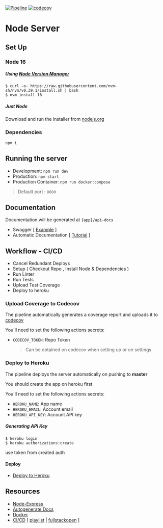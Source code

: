 [![Pipeline](https://github.com/taller2-grupo5-rostov-1c2022/NodeServer/actions/workflows/pipeline.yml/badge.svg)](https://github.com/taller2-grupo5-rostov-1c2022/NodeServer/actions/workflows/pipeline.yml) [![codecov](https://codecov.io/gh/taller2-grupo5-rostov-1c2022/NodeServer/branch/master/graph/badge.svg?token=5KKSSYYSZV)](https://codecov.io/gh/taller2-grupo5-rostov-1c2022/NodeServer)

# Node Server

## Set Up

### Node 16

##### Using [Node Version Manager](https://github.com/nvm-sh/nvm)

```
$ curl -o- https://raw.githubusercontent.com/nvm-sh/nvm/v0.39.1/install.sh | bash
$ nvm install 16
```

##### Just Node

Download and run the installer from [nodejs.org](https://nodejs.org)

### Dependencies

```
npm i
```

## Running the server

- Development: `npm run dev`
- Production: `npm start`
- Production Container: `npm run docker:compose`

> Default port : `8080`

## Documentation

Documentation will be generated at `{app}/api-docs`

- Swagger [ [Example](https://petstore.swagger.io/) ]
- Automatic Documentation [ [Tutorial](https://dev.to/kabartolo/how-to-document-an-express-api-with-swagger-ui-and-jsdoc-50do) ]

## Workflow - CI/CD

- Cancel Redundant Deploys
- Setup ( Checkout Repo , Install Node & Dependencies )
- Run Linter
- Run Tests
- Upload Test Coverage
- Deploy to heroku

### Upload Coverage to Codecov

The pipeline automatically generates a coverage report and uploads it to [codecov](https://codecov.io/gh/NicolasEzequielZulaicaRivera/nodeserver)

You'll need to set the following actions secrets:

- `CODECOV_TOKEN`: Repo Token
  > Can be obtained on codecov when setting up or on settings

### Deploy to Heroku

The pipeline deploys the server automatically on pushing to **master**

You should create the app on heroku first

You'll need to set the following actions secrets:

- `HEROKU_NAME`: App name
- `HEROKU_EMAIL`: Account email
- `HEROKU_API_KEY`: Account API key

##### Generating API Key

```
$ heroku login
$ heroku authorizations:create
```

use token from created auth

#### Deploy

- [Deploy to Heroku](https://github.com/marketplace/actions/deploy-to-heroku)

## Resources

- [Node-Express](https://www.youtube.com/watch?v=-MTSQjw5DrM)
- [Autogenerate Docs](https://www.youtube.com/watch?v=apouPYPh_as)
- [Docker](https://www.youtube.com/watch?v=gAkwW2tuIqE)
- [CI/CD](https://youtu.be/sIhm4YOMK6Q) [ [playlist](https://www.youtube.com/playlist?list=PLV8x_i1fqBw0Kn_fBIZTa3wS_VZAqddX7) | [fullstackopen](https://fullstackopen.com/en/) ]
